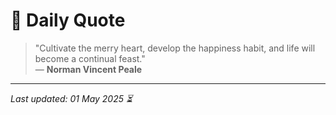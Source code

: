 # 📜 Daily Quote

> "Cultivate the merry heart, develop the happiness habit, and life will become a continual feast."  
> — **Norman Vincent Peale**

---

_Last updated: 01 May 2025 ⏳_
